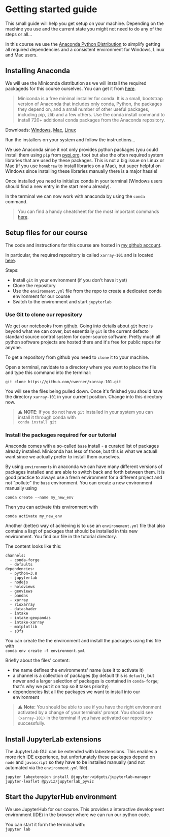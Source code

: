 # Getting started guide

This small guide will help you get setup on your machine. 
Depending on the machine you use and the current state you might not need to
do any of the steps or all...

In this course we use the [Anaconda Python Distribution](https://anaconda.org) to simplify getting all required dependencies and a consistent environment for Windows, Linux and Mac users.

## Installing Anaconda

We will use the Miniconda distribution as we will install the required packageds for this course ourselves. You can get it from [here](https://docs.conda.io/en/latest/miniconda.html).

> Miniconda is a free minimal installer for conda. It is a small, bootstrap version of Anaconda that includes only conda, Python, the packages they depend on, and a small number of other useful packages, including pip, zlib and a few others. Use the conda install command to install 720+ additional conda packages from the Anaconda repository.

Downloads: [Windows](https://repo.anaconda.com/miniconda/Miniconda3-latest-Windows-x86_64.exe), [Mac](https://repo.anaconda.com/miniconda/Miniconda3-latest-MacOSX-x86_64.sh), [Linux](https://repo.anaconda.com/miniconda/Miniconda3-latest-Linux-x86_64.sh)

Run the installers on your system and follow the instructions...

We use Anaconda since it not only provides python packages (you could install them using `pip` from [pypi.org](https://pypi.org), too) but also the often required system libraries that are used by these packages. This is not a big issue on Linux or Mac (if you use `homebrew` to install libraries on a Mac), but super helpful on Windows since installing these libraries manually there is a major hassle! 

Once installed you need to initialize conda in your terminal (Windows users should find a new entry in the start menu already).

In the terminal we can now work with anaconda by using the `conda` command.

> You can find a handy cheatsheet for the most important commands [here](https://docs.conda.io/projects/conda/en/4.6.0/_downloads/52a95608c49671267e40c689e0bc00ca/conda-cheatsheet.pdf).

## Setup files for our course

The code and instructions for this course are hosted in [my github account](https://github.com/cwerner/).

In particular, the required repository is called `xarray-101` and is located [here](https://github.com/cwerner/xarray-101.git).

Steps:  
* Install `git` in your environment (if you don't have it yet)
* Clone the repository 
* Use the `environment.yml` file from the repo to create a dedicated conda environment for our course 
* Switch to the environment and start `jupyterlab`

### Use Git to clone our repository

We get our notebooks from [github](https://github.com). Going into details about `git` here is beyond what we can cover, but essentially `git` is the current defacto standard source control system for open-source software. Pretty much all python software projects are hosted there and it's free for public repos for anyone.

To get a repository from github you need to `clone` it to your machine. 

Open a terminal, navidate to a directory where you want to place the file and type this command into the terminal:  

```
git clone https://github.com/cwerner/xarray-101.git
```

You will see the files being pulled down. Once it's finished you should have the directory `xarray-101` in your current position. Change into this directory now.

> :warning: **NOTE**: If you do not have `git` installed in your system you can install it through conda with  
`conda install git`


### Install the packages required for our tutorial

Anaconda comes with a so-called `base` install - a curated list of packages already installed. Miniconda has less of those, but this is what we actuall want since we actually prefer to install them ourselves.

By using `environments` in anaconda we can have many different versions of packages installed and are able to switch back and forth between them. It is good practice to always use a fresh environment for a different project and not "pollute" the `base` environment. You can create a new environment manually using  

`conda create --name my_new_env`

Then you can activate this environment with  

`conda activate my_new_env`  

Another (better) way of achieving is to use an `environement.yml` file that also contains a lisgt of packages that should be installed in this new environment. You find our file in the tutorial directory.

The content looks like this:  
```name: xarray-101
channels:
  - conda-forge
  - defaults
dependencies:
  - python=3.8
  - jupyterlab
  - nodejs
  - holoviews
  - geoviews
  - pandas
  - xarray
  - rioxarray
  - datashader
  - intake
  - intake-geopandas
  - intake-xarray
  - matplotlib
  - s3fs
```

You can create the the environment and install the packages using this file with  
`conda env create -f environment.yml`

Briefly about the files' content:
* the name defines the environments' name (use it to activate it)
* a channel is a collection of packages (by default this is `default`, but newer and a larger selection of packages is contained in `conda-forge`; that's why we put it on top so it takes priority)
* dependencies list all the packages we want to install into our environment

> :warning: **Note:** You should be able to see if you have the right environment activated by a change of your terminals' prompt. You should see `(xarray-101)` in the terminal if you have activated our repository successfully.

## Install JupyterLab extensions
The JupyterLab GUI can be extended with labextensions. This enables a more rich IDE experience, but unfortunately these packages depend on `node` and `javascript` so they have to be installed manually (and not automated via the `environment.yml` file).

```
jupyter labextension install @jupyter-widgets/jupyterlab-manager jupyter-leaflet @pyviz/jupyterlab_pyviz
```

## Start the JupyterHub environment

We use JupyterHub for our course. This provides a interactive development environment (IDE) in the browser where we can run our python code.

You can start it form the terminal with:  
`jupyter lab`



